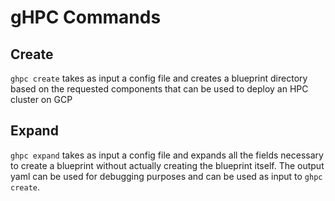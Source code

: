 # gHPC Commands

## Create

`ghpc create` takes as input a config file and creates a blueprint directory
based on the requested components that can be used to deploy an HPC cluster on
GCP

## Expand

`ghpc expand` takes as input a config file and expands all the fields necessary
to create a blueprint without actually creating the blueprint itself. The output
yaml can be used for debugging purposes and can be used as input to `ghpc
create`.
